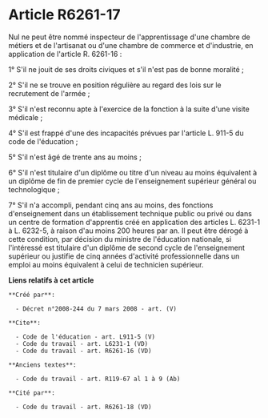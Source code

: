 # Article R6261-17

Nul ne peut être nommé inspecteur de l'apprentissage d'une chambre de métiers et de l'artisanat ou d'une chambre de commerce
et d'industrie, en application de l'article R. 6261-16 : 

1° S'il ne jouit de ses droits civiques et s'il n'est pas de bonne moralité ; 

2° S'il ne se trouve en position régulière au regard des lois sur le recrutement de l'armée ; 

3° S'il n'est reconnu apte à l'exercice de la fonction à la suite d'une visite médicale ; 

4° S'il est frappé d'une des incapacités prévues par l'article L. 911-5 du code de l'éducation ; 

5° S'il n'est âgé de trente ans au moins ; 

6° S'il n'est titulaire d'un diplôme ou titre d'un niveau au moins équivalent à un diplôme de fin de premier cycle de
l'enseignement supérieur général ou technologique ; 

7° S'il n'a accompli, pendant cinq ans au moins, des fonctions d'enseignement dans un établissement technique public ou privé
ou dans un centre de formation d'apprentis créé en application des articles L. 6231-1 à L. 6232-5, à raison d'au moins 200
heures par an. Il peut être dérogé à cette condition, par décision du ministre de l'éducation nationale, si l'intéressé est
titulaire d'un diplôme de second cycle de l'enseignement supérieur ou justifie de cinq années d'activité professionnelle dans
un emploi au moins équivalent à celui de technicien supérieur.

**Liens relatifs à cet article**

	**Créé par**:

	  - Décret n°2008-244 du 7 mars 2008 - art. (V)

	**Cite**:

	  - Code de l'éducation - art. L911-5 (V)
	  - Code du travail - art. L6231-1 (VD)
	  - Code du travail - art. R6261-16 (VD)

	**Anciens textes**:

	  - Code du travail - art. R119-67 al 1 à 9 (Ab)

	**Cité par**:

	  - Code du travail - art. R6261-18 (VD)
